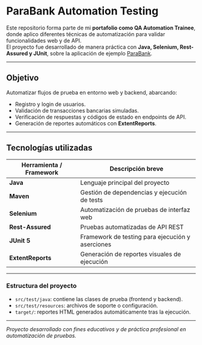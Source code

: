 # ParaBank Automation Testing

Este repositorio forma parte de mi **portafolio como QA Automation Trainee**, donde aplico diferentes técnicas de automatización para validar funcionalidades web y de API.  
El proyecto fue desarrollado de manera práctica con **Java, Selenium, Rest-Assured y JUnit**, sobre la aplicación de ejemplo [ParaBank](https://parabank.parasoft.com/).

---

## Objetivo
Automatizar flujos de prueba en entorno web y backend, abarcando:
- Registro y login de usuarios.
- Validación de transacciones bancarias simuladas.
- Verificación de respuestas y códigos de estado en endpoints de API.
- Generación de reportes automáticos con **ExtentReports**.

---

## Tecnologías utilizadas

| Herramienta / Framework | Descripción breve                                | 
|-------------------------|--------------------------------------------------|
| **Java**                | Lenguaje principal del proyecto                  |
| **Maven**               | Gestión de dependencias y ejecución de tests     |
| **Selenium**            | Automatización de pruebas de interfaz web        |
| **Rest-Assured**        | Pruebas automatizadas de API REST                |
| **JUnit 5**             | Framework de testing para ejecución y aserciones |
| **ExtentReports**       | Generación de reportes visuales de ejecución     |


---

### Estructura del proyecto
- `src/test/java`: contiene las clases de prueba (frontend y backend).
- `src/test/resources`: archivos de soporte o configuración.
- `target/`: reportes HTML generados automáticamente tras la ejecución.

---

*Proyecto desarrollado con fines educativos y de práctica profesional en automatización de pruebas.*

